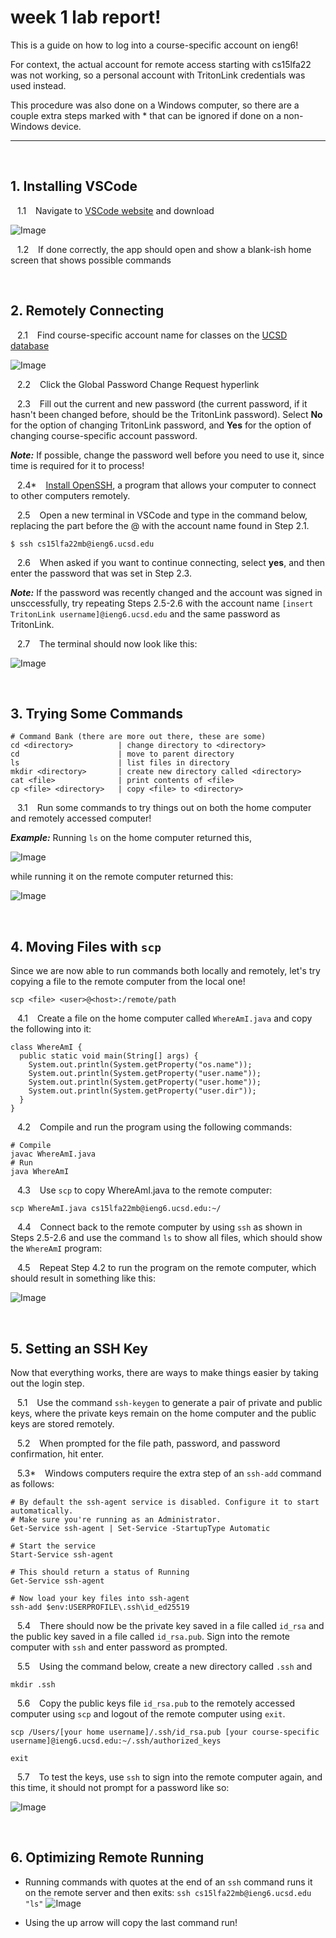 # week 1 lab report!

This is a guide on how to log into a course-specific account on ieng6! 

For context, the actual account for remote access starting with cs15lfa22 was not working, so a personal account with TritonLink credentials was used instead.

This procedure was also done on a Windows computer, so there are a couple extra steps marked with * that can be ignored if done on a non-Windows device.

---
&nbsp;

## 1. Installing VSCode
&ensp; 1.1 &ensp; Navigate to [VSCode website](https://code.visualstudio.com/) and download

![Image](res\lab1\installVS.png)

&ensp; 1.2 &ensp; If done correctly, the app should open and show a blank-ish home screen that shows possible commands

&nbsp;

## 2. Remotely Connecting
&ensp; 2.1 &ensp; Find course-specific account name for classes on the [UCSD database](https://sdacs.ucsd.edu/~icc/index.php)

![Image](res\lab1\accountLookup.png)

&ensp; 2.2 &ensp; Click the Global Password Change Request hyperlink

&ensp; 2.3 &ensp; Fill out the current and new password (the current password, if it hasn't been changed before, should be the TritonLink password). Select **No** for the option of changing TritonLink password, and **Yes** for the option of changing course-specific account password.

***Note:*** If possible, change the password well before you need to use it, since time is required for it to process!

&ensp; 2.4* &ensp; [Install OpenSSH](https://docs.microsoft.com/en-us/windows-server/administration/openssh/openssh_install_firstuse), a program that allows your computer to connect to other computers remotely. 

&ensp; 2.5 &ensp; Open a new terminal in VSCode and type in the command below, replacing the part before the @ with the account name found in Step 2.1.

```
$ ssh cs15lfa22mb@ieng6.ucsd.edu
```

&ensp; 2.6 &ensp; When asked if you want to continue connecting, select **yes**, and then enter the password that was set in Step 2.3.

***Note:*** If the password was recently changed and the account was signed in unsccessfully, try repeating Steps 2.5-2.6 with the account name ```[insert TritonLink username]@ieng6.ucsd.edu``` and the same password as TritonLink.

&ensp; 2.7 &ensp; The terminal should now look like this:

![Image](res\lab1\connected.png)

&nbsp;

## 3. Trying Some Commands

``` 
# Command Bank (there are more out there, these are some)
cd <directory>          | change directory to <directory>
cd                      | move to parent directory
ls                      | list files in directory
mkdir <directory>       | create new directory called <directory>
cat <file>              | print contents of <file>
cp <file> <directory>   | copy <file> to <directory>
```

&ensp; 3.1 &ensp; Run some commands to try things out on both the home computer and remotely accessed computer!

***Example:*** Running ```ls``` on the home computer returned this, 
&nbsp;

![Image](res\lab1\homeCommandEx.png)

while running it on the remote computer returned this:
&nbsp;

![Image](res\lab1\remoteCommandEx.png)

&nbsp;

## 4. Moving Files with ```scp```
Since we are now able to run commands both locally and remotely, let's try copying a file to the remote computer from the local one!

``` 
scp <file> <user>@<host>:/remote/path
```

&ensp; 4.1 &ensp; Create a file on the home computer called ```WhereAmI.java``` and copy the following into it:
```
class WhereAmI {
  public static void main(String[] args) {
    System.out.println(System.getProperty("os.name"));
    System.out.println(System.getProperty("user.name"));
    System.out.println(System.getProperty("user.home"));
    System.out.println(System.getProperty("user.dir"));
  }
}
```

&ensp; 4.2 &ensp; Compile and run the program using the following commands:

```
# Compile
javac WhereAmI.java
# Run
java WhereAmI
```

&ensp; 4.3 &ensp; Use ```scp``` to copy WhereAmI.java to the remote computer:

```
scp WhereAmI.java cs15lfa22mb@ieng6.ucsd.edu:~/
```

&ensp; 4.4 &ensp; Connect back to the remote computer by using ```ssh``` as shown in Steps 2.5-2.6 and use the command ```ls``` to show all files, which should show the ```WhereAmI``` program:

&ensp; 4.5 &ensp; Repeat Step 4.2 to run the program on the remote computer, which should result in something like this:

![Image](res\lab1\remoteRun.png)


&nbsp;

## 5. Setting an SSH Key
Now that everything works, there are ways to make things easier by taking out the login step.

&ensp; 5.1 &ensp; Use the command ```ssh-keygen``` to generate a pair of private and public keys, where the private keys remain on the home computer and the public keys are stored remotely.

&ensp; 5.2 &ensp; When prompted for the file path, password, and password confirmation, hit enter.

&ensp; 5.3* &ensp; Windows computers require the extra step of an ```ssh-add``` command as follows:

```
# By default the ssh-agent service is disabled. Configure it to start automatically.
# Make sure you're running as an Administrator.
Get-Service ssh-agent | Set-Service -StartupType Automatic

# Start the service
Start-Service ssh-agent

# This should return a status of Running
Get-Service ssh-agent

# Now load your key files into ssh-agent
ssh-add $env:USERPROFILE\.ssh\id_ed25519
```

&ensp; 5.4 &ensp; There should now be the private key saved in a file called ```id_rsa``` and the public key saved in a file called ```id_rsa.pub```. Sign into the remote computer with ```ssh``` and enter password as prompted.

&ensp; 5.5 &ensp; Using the command below, create a new directory called ```.ssh``` and 
```
mkdir .ssh
```

&ensp; 5.6 &ensp; Copy the public keys file ```id_rsa.pub``` to the remotely accessed computer using ```scp``` and logout of the remote computer using ```exit```.
```
scp /Users/[your home username]/.ssh/id_rsa.pub [your course-specific username]@ieng6.ucsd.edu:~/.ssh/authorized_keys

exit
```

&ensp; 5.7 &ensp; To test the keys, use ```ssh``` to sign into the remote computer again, and this time, it should not prompt for a password like so:

![Image](res\lab1\sshKeys.png)

&nbsp;

## 6. Optimizing Remote Running

- Running commands with quotes at the end of an ```ssh``` command runs it on the remote server and then exits:
```ssh cs15lfa22mb@ieng6.ucsd.edu "ls"```
![Image](res\lab1\shortcut1.png)

- Using the up arrow will copy the last command run!
